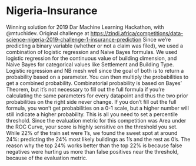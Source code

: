 # Nigeria-Insurance
 Winning solution for 2019 Dar Machine Learning Hackathon, with @mtuchidev. Original challenge at https://zindi.africa/competitions/data-science-nigeria-2019-challenge-1-insurance-prediction
Since we’re predicting a binary variable (whether or not a claim was filed), we used a combination of logistic regression and Naive Bayes formulas. We used logistic regression for the continuous value of building dimension, and Naive Bayes for categorical values like Settlement and Building Type. Logistic regression and NB mesh well since the goal of both is to return a probability based on a parameter. You can then multiply the probabilities to get a combined probability. Combinatorial probability is based on Bayes’ Theorem, but it’s not necessary to fill out the full formula if you’re calculating the same parameters for every datapoint and thus the two prior probabilities on the right side never change. If you don’t fill out the full formula, you won’t get probabilities on a 0-1 scale, but a higher number will still indicate a higher probability. This is all you need to set a percentile threshold. Since the evaluation metric for this competition was Area under the ROC Curve, your score is highly sensitive on the threshold you set. While 22% of the train set were 1’s, we found the sweet spot at around 24%: predicting the 24% most likely buildings as 1’s and the rest as 0’s. The reason why the top 24% works better than the top 22% is because false negatives were hurting us more than false positives near the threshold, because of the evaluation metric. 

